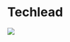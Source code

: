 # Techlead

![](https://external-content.duckduckgo.com/iu/?u=https%3A%2F%2Ftse1.mm.bing.net%2Fth%3Fid%3DOIP.xwjVqd-3k4BAf_jQXnxsvgHaHa%26pid%3DApi&f=1)
